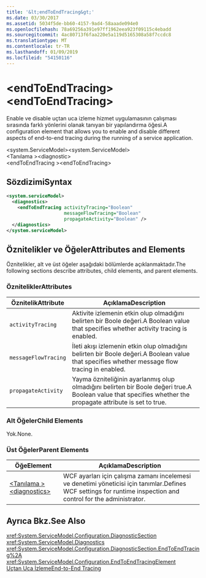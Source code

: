 ```yaml
---
title: '&lt;endToEndTracing&gt;'
ms.date: 03/30/2017
ms.assetid: 5034f5de-bb60-4157-9ad4-58aaade094e0
ms.openlocfilehash: 78a69256a391e97ff1962eea923f09115c4ebadd
ms.sourcegitcommit: 4ac80713f6faa220e5a119d5165308a58f7ccdc8
ms.translationtype: MT
ms.contentlocale: tr-TR
ms.lasthandoff: 01/09/2019
ms.locfileid: "54150116"
---
```

# <a name="ltendtoendtracinggt"></a><span data-ttu-id="6c6a5-102">&lt;endToEndTracing&gt;</span><span class="sxs-lookup"><span data-stu-id="6c6a5-102">&lt;endToEndTracing&gt;</span></span>
<span data-ttu-id="6c6a5-103">Enable ve disable uçtan uca izleme hizmet uygulamasının çalışması sırasında farklı yönlerini olanak tanıyan bir yapılandırma öğesi.</span><span class="sxs-lookup"><span data-stu-id="6c6a5-103">A configuration element that allows you to enable and disable different aspects of end-to-end tracing during the running of a service application.</span></span>  
  
 <span data-ttu-id="6c6a5-104">\<system.ServiceModel></span><span class="sxs-lookup"><span data-stu-id="6c6a5-104">\<system.ServiceModel></span></span>  
<span data-ttu-id="6c6a5-105">\<Tanılama ></span><span class="sxs-lookup"><span data-stu-id="6c6a5-105">\<diagnostic></span></span>  
<span data-ttu-id="6c6a5-106">\<endToEndTracing ></span><span class="sxs-lookup"><span data-stu-id="6c6a5-106">\<endToEndTracing></span></span>  
  
## <a name="syntax"></a><span data-ttu-id="6c6a5-107">Sözdizimi</span><span class="sxs-lookup"><span data-stu-id="6c6a5-107">Syntax</span></span>  
  
```xml  
<system.serviceModel>
  <diagnostics>
    <endToEndTracing activityTracing="Boolean"
                     messageFlowTracing="Boolean"
                     propagateActivity="Boolean" />
  </diagnostics>
</system.serviceModel>
```  
  
## <a name="attributes-and-elements"></a><span data-ttu-id="6c6a5-108">Öznitelikler ve Öğeler</span><span class="sxs-lookup"><span data-stu-id="6c6a5-108">Attributes and Elements</span></span>  
 <span data-ttu-id="6c6a5-109">Öznitelikler, alt ve üst öğeler aşağıdaki bölümlerde açıklanmaktadır.</span><span class="sxs-lookup"><span data-stu-id="6c6a5-109">The following sections describe attributes, child elements, and parent elements.</span></span>  
  
### <a name="attributes"></a><span data-ttu-id="6c6a5-110">Öznitelikler</span><span class="sxs-lookup"><span data-stu-id="6c6a5-110">Attributes</span></span>  
  
|<span data-ttu-id="6c6a5-111">Öznitelik</span><span class="sxs-lookup"><span data-stu-id="6c6a5-111">Attribute</span></span>|<span data-ttu-id="6c6a5-112">Açıklama</span><span class="sxs-lookup"><span data-stu-id="6c6a5-112">Description</span></span>|  
|---------------|-----------------|  
|`activityTracing`|<span data-ttu-id="6c6a5-113">Aktivite izlemenin etkin olup olmadığını belirten bir Boole değeri.</span><span class="sxs-lookup"><span data-stu-id="6c6a5-113">A Boolean value that specifies whether activity tracing is enabled.</span></span>|  
|`messageFlowTracing`|<span data-ttu-id="6c6a5-114">İleti akışı izlemenin etkin olup olmadığını belirten bir Boole değeri.</span><span class="sxs-lookup"><span data-stu-id="6c6a5-114">A Boolean value that specifies whether message flow tracing in enabled.</span></span>|  
|`propagateActivity`|<span data-ttu-id="6c6a5-115">Yayma özniteliğinin ayarlanmış olup olmadığını belirten bir Boole değeri true.</span><span class="sxs-lookup"><span data-stu-id="6c6a5-115">A Boolean value that specifies whether the propagate attribute is set to true.</span></span>|  
  
### <a name="child-elements"></a><span data-ttu-id="6c6a5-116">Alt Öğeler</span><span class="sxs-lookup"><span data-stu-id="6c6a5-116">Child Elements</span></span>  
 <span data-ttu-id="6c6a5-117">Yok.</span><span class="sxs-lookup"><span data-stu-id="6c6a5-117">None.</span></span>  
  
### <a name="parent-elements"></a><span data-ttu-id="6c6a5-118">Üst Öğeler</span><span class="sxs-lookup"><span data-stu-id="6c6a5-118">Parent Elements</span></span>  
  
|<span data-ttu-id="6c6a5-119">Öğe</span><span class="sxs-lookup"><span data-stu-id="6c6a5-119">Element</span></span>|<span data-ttu-id="6c6a5-120">Açıklama</span><span class="sxs-lookup"><span data-stu-id="6c6a5-120">Description</span></span>|  
|-------------|-----------------|  
|[<span data-ttu-id="6c6a5-121">\<Tanılama ></span><span class="sxs-lookup"><span data-stu-id="6c6a5-121">\<diagnostics></span></span>](../../../../../docs/framework/configure-apps/file-schema/wcf/diagnostics.md)|<span data-ttu-id="6c6a5-122">WCF ayarları için çalışma zamanı incelemesi ve denetimi yöneticisi için tanımlar.</span><span class="sxs-lookup"><span data-stu-id="6c6a5-122">Defines WCF settings for runtime inspection and control for the administrator.</span></span>|  
  
## <a name="see-also"></a><span data-ttu-id="6c6a5-123">Ayrıca Bkz.</span><span class="sxs-lookup"><span data-stu-id="6c6a5-123">See Also</span></span>  
 <xref:System.ServiceModel.Configuration.DiagnosticSection>  
 <xref:System.ServiceModel.Diagnostics>  
 <xref:System.ServiceModel.Configuration.DiagnosticSection.EndToEndTracing%2A>  
 <xref:System.ServiceModel.Configuration.EndToEndTracingElement>  
 [<span data-ttu-id="6c6a5-124">Uçtan Uca İzleme</span><span class="sxs-lookup"><span data-stu-id="6c6a5-124">End-to-End Tracing</span></span>](../../../../../docs/framework/wcf/diagnostics/tracing/end-to-end-tracing.md)
